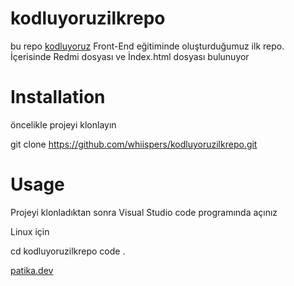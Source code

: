 # kodluyoruzilkrepo

bu repo [kodluyoruz](kodluyoruz.org) Front-End eğitiminde oluşturduğumuz ilk repo. İçerisinde Redmi dosyası ve İndex.html dosyası bulunuyor


# Installation

öncelikle projeyi klonlayın



git clone  https://github.com/whiispers/kodluyoruzilkrepo.git


# Usage



Projeyi klonladıktan sonra Visual Studio code programında açınız 


Linux için 


cd kodluyoruzilkrepo
code .


[patika.dev](www.patika.dev)




